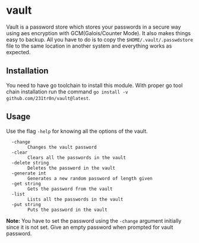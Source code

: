 # vault
Vault is a password store which stores your passwords in a secure way using aes encryption with GCM(Galois/Counter Mode). It also makes things easy to backup. All you have to do is to copy the `$HOME/.vault/.passwdstore` file to the same location in another system and everything works as expected.

## Installation
You need to have go toolchain to install this module. With proper go tool chain installation run the command `go install -v github.com/231tr0n/vault@latest`.

## Usage
Use the flag `-help` for knowing all the options of the vault.
```
  -change
    	Changes the vault password
  -clear
    	Clears all the passwords in the vault
  -delete string
    	Deletes the password in the vault
  -generate int
    	Generates a new random password of length given
  -get string
    	Gets the password from the vault
  -list
    	Lists all the passwords in the vault
  -put string
    	Puts the password in the vault
```

**Note:** You have to set the password using the `-change` argument initially since it is not set. Give an empty password when prompted for vault password.

